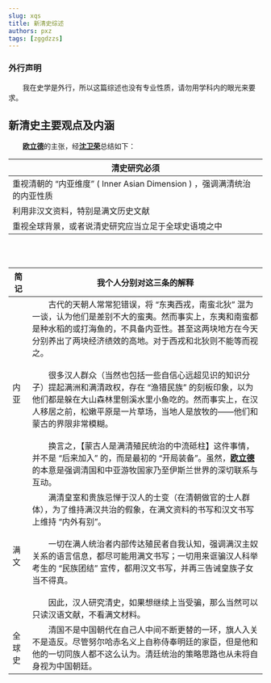 ```yaml
---
slug: xqs
title: 新清史综述
authors: pxz
tags: [zggdzzs]
---
```


### 外行声明

&#8195;&#8195;我在史学是外行，所以这篇综述也没有专业性质，请勿用学科内的眼光来要求。

## 新清史主要观点及内涵

&#8195;&#8195;[**欧立德**](https://scholar.harvard.edu/elliott)的主张，经[**沈卫荣**](https://www.zhongwen.tsinghua.edu.cn/info/1171/1393.htm)总结如下： 

| 清史研究必须 |
| ------ |
| 重视清朝的 “内亚维度” ( Inner Asian Dimension ) ，强调满清统治的内亚性质 |
| 利用非汉文资料，特别是满文历史文献|
| 重视全球背景，或者说清史研究应当立足于全球史语境之中|

<br></br>

|简记|我个人分别对这三条的解释|
|---|---|
|内亚|&#8195;&#8195;古代的天朝人常常犯错误，将 “东夷西戎，南蛮北狄” 混为一谈，认为他们是差别不大的蛮夷。然而事实上，东夷和南蛮都是种水稻的或打海鱼的，不具备内亚性。甚至这两块地方在今天分别养出了两块经济绩效的高地。对于西戎和北狄则不能等而视之。 <br></br>&#8195;&#8195;很多汉人群众（当然也包括一些自信心远超见识的知识分子）提起满洲和满清政权，存在 “渔猎民族” 的刻板印象，以为他们都是躲在大山森林里刨溪水里小鱼吃的。然而事实上，在汉人移居之前，松嫩平原是一片草场，当地人是放牧的——他们和蒙古的界限非常模糊。<br></br> &#8195;&#8195;换言之，【蒙古人是满清殖民统治的中流砥柱】这件事情，并不是 “后来加入” 的，而是最初的 “开局装备”。虽然，[**欧立德**](https://scholar.harvard.edu/elliott)的本意是强调清国和中亚游牧国家乃至伊斯兰世界的深切联系与互动。|
|满文| &#8195;&#8195;满清皇室和贵族忌惮于汉人的士变（在清朝做官的士人群体），为了维持满汉共治的假象，在满文资料的书写和汉文书写上维持 “内外有别”。<br></br>&#8195;&#8195;一切在满人统治者内部传达殖民者自我认知，强调满汉主奴关系的语言信息，都尽可能用满文书写；一切用来诓骗汉人科举考生的 “民族团结” 宣传，都用汉文书写，并再三告诫皇族子女当不得真。<br></br>&#8195;&#8195;因此，汉人研究清史，如果想继续上当受骗，那么当然可以只读汉语文献，不看满文材料。|
|全球史|&#8195;&#8195;清国不是中国朝代在自己人中间不断更替的一环，旗人入关不是造反。尽管努尔哈赤名义上自称侍奉明廷的家臣，但是他和他的一切同族人都不这么认为。清廷统治的策略思路也从未将自身视为中国朝廷。|